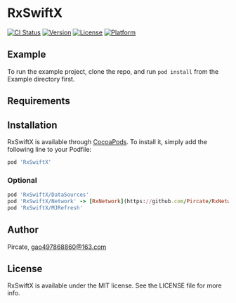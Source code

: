 # RxSwiftX

[![CI Status](https://img.shields.io/travis/G-Xi0N/RxSwiftX.svg?style=flat)](https://travis-ci.org/G-Xi0N/RxSwiftX)
[![Version](https://img.shields.io/cocoapods/v/RxSwiftX.svg?style=flat)](https://cocoapods.org/pods/RxSwiftX)
[![License](https://img.shields.io/cocoapods/l/RxSwiftX.svg?style=flat)](https://cocoapods.org/pods/RxSwiftX)
[![Platform](https://img.shields.io/cocoapods/p/RxSwiftX.svg?style=flat)](https://cocoapods.org/pods/RxSwiftX)

## Example

To run the example project, clone the repo, and run `pod install` from the Example directory first.

## Requirements

## Installation

RxSwiftX is available through [CocoaPods](https://cocoapods.org). To install
it, simply add the following line to your Podfile:

```ruby
pod 'RxSwiftX'
```

### Optional

```ruby
pod 'RxSwiftX/DataSources'
pod 'RxSwiftX/Network' -> [RxNetwork](https://github.com/Pircate/RxNetwork)
pod 'RxSwiftX/MJRefresh'
```

## Author

Pircate, gao497868860@163.com

## License

RxSwiftX is available under the MIT license. See the LICENSE file for more info.
